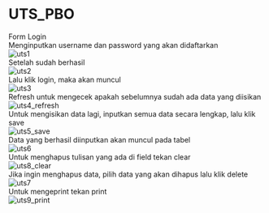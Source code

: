# UTS_PBO <br>
Form Login <br>
Menginputkan username dan password yang akan didaftarkan<br>
![uts1](https://cloud.githubusercontent.com/assets/22131898/24050152/88a5b36a-0b60-11e7-9147-0fda714ffcb0.PNG)<br>
Setelah sudah berhasil <br>
![uts2](https://cloud.githubusercontent.com/assets/22131898/24050154/88a89abc-0b60-11e7-96a3-14c349c528d7.PNG)<br>
Lalu klik login, maka akan muncul<br>
![uts3](https://cloud.githubusercontent.com/assets/22131898/24050155/88a9dca6-0b60-11e7-8f64-8f6cd8013160.PNG)<br>
Refresh untuk mengecek apakah sebelumnya sudah ada data yang diisikan<br>
![uts4_refresh](https://cloud.githubusercontent.com/assets/22131898/24050156/88ac32a8-0b60-11e7-9365-9919c0a51e97.PNG)<br>
Untuk mengisikan data lagi, inputkan semua data secara lengkap, lalu klik save <br>
![uts5_save](https://cloud.githubusercontent.com/assets/22131898/24050157/88b54a64-0b60-11e7-8367-c093a9ac3bb9.PNG)<br>
Data yang berhasil diinputkan akan muncul pada tabel <br>
![uts6](https://cloud.githubusercontent.com/assets/22131898/24050159/88d88c7c-0b60-11e7-9560-c30fc2c13caa.PNG)<br>
Untuk menghapus tulisan yang ada di field tekan clear<br>
![uts8_clear](https://cloud.githubusercontent.com/assets/22131898/24050161/88deb82c-0b60-11e7-9210-70300d304997.PNG)<br>
Jika ingin menghapus data, pilih data yang akan dihapus lalu klik delete <br>
![uts7](https://cloud.githubusercontent.com/assets/22131898/24050160/88db8724-0b60-11e7-89e4-a1c3f9fa0f12.PNG)<br>
Untuk mengeprint tekan print<br>
![uts9_print](https://cloud.githubusercontent.com/assets/22131898/24050153/88a5b7c0-0b60-11e7-8e2b-26b5c8b65ae7.PNG)

